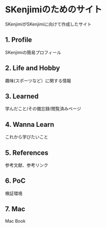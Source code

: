 # SKenjimiのためのサイト
SKenjimiがSKenjimiに向けて作成したサイト

## 1. Profile
SKenjimiの簡易プロフィール

## 2. Life and Hobby
趣味(スポーツなど）に関する情報

## 3. Learned
学んだこと/その備忘録/閲覧済みページ

## 4. Wanna Learn
これから学びたいこと

## 5. References
参考文献、参考リンク

## 6. PoC
検証環境

## 7. Mac
Mac Book
